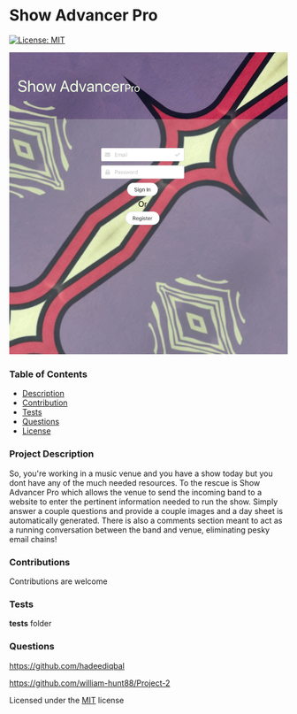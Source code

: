  # Show Advancer Pro
  [![License: MIT](https://img.shields.io/badge/License-MIT-yellow.svg)](https://opensource.org/licenses/MIT) 

  <img src = "screenshot.png" >
  
  ### Table of Contents
  * [Description](#project-description)
  * [Contribution](#contributions)
  * [Tests](#tests)
  * [Questions](#questions)
  * [License](#license)
  
  ### Project Description
  So, you're working in a music venue and you have a show today but you dont have any of the much needed resources. To the rescue is Show Advancer Pro which allows the venue to send the incoming band to a website to enter the pertinent information needed to run the show. Simply answer a couple questions and provide a couple images and a day sheet is automatically generated. There is also a comments section meant to act as a running conversation between the band and venue, eliminating pesky email chains!

  ### Contributions
  Contributions are welcome

  ### Tests
  __tests__ folder

  ### Questions

  https://github.com/hadeediqbal

  https://github.com/william-hunt88/Project-2
  
  
  Licensed under the [MIT](https://github.com/william-hunt88/Advance-It-/blob/main/LICENSE.txt) license
